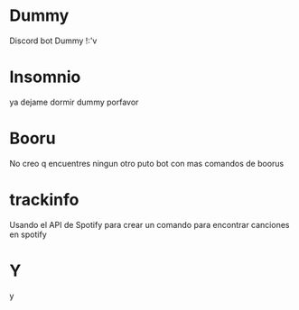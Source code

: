 # Dummy
Discord bot Dummy !:'v

# Insomnio
ya dejame dormir dummy porfavor

# Booru
No creo q encuentres ningun otro puto bot con mas comandos de boorus

# trackinfo
Usando el API de Spotify para crear un comando para encontrar canciones en spotify

# Y
y
